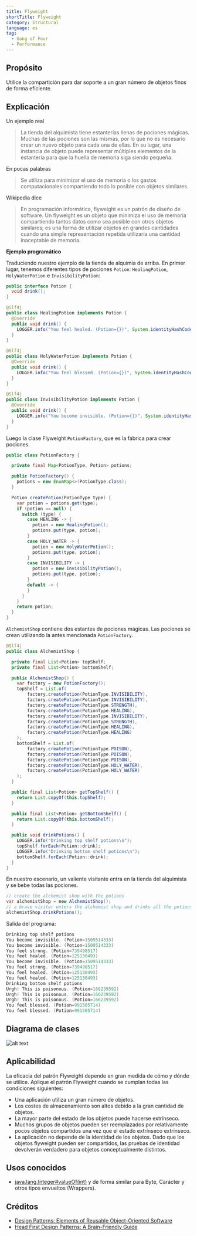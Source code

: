 ```yaml
---
title: Flyweight
shortTitle: Flyweight
category: Structural
language: es
tag:
  - Gang of Four
  - Performance
---
```


## Propósito

Utilice la compartición para dar soporte a un gran número de objetos finos de forma eficiente.

## Explicación

Un ejemplo real

> La tienda del alquimista tiene estanterías llenas de pociones mágicas. Muchas de las pociones son las mismas, por lo
> que no es necesario crear un nuevo objeto para cada una de ellas. En su lugar, una instancia de objeto puede
> representar
> múltiples elementos de la estantería para que la huella de memoria siga siendo pequeña.

En pocas palabras

> Se utiliza para minimizar el uso de memoria o los gastos computacionales compartiendo todo lo posible con objetos
> similares.

Wikipedia dice

> En programación informática, flyweight es un patrón de diseño de software. Un flyweight es un objeto que minimiza el
> uso de memoria compartiendo tantos datos como sea posible con otros objetos similares; es una forma de utilizar
> objetos
> en grandes cantidades cuando una simple representación repetida utilizaría una cantidad inaceptable de memoria.

**Ejemplo programático**

Traduciendo nuestro ejemplo de la tienda de alquimia de arriba. En primer lugar, tenemos diferentes tipos de
pociones `Potion`: `HealingPotion`, `HolyWaterPotion` e `InvisibilityPotion`:

```java
public interface Potion {
  void drink();
}

@Slf4j
public class HealingPotion implements Potion {
  @Override
  public void drink() {
    LOGGER.info("You feel healed. (Potion={})", System.identityHashCode(this));
  }
}

@Slf4j
public class HolyWaterPotion implements Potion {
  @Override
  public void drink() {
    LOGGER.info("You feel blessed. (Potion={})", System.identityHashCode(this));
  }
}

@Slf4j
public class InvisibilityPotion implements Potion {
  @Override
  public void drink() {
    LOGGER.info("You become invisible. (Potion={})", System.identityHashCode(this));
  }
}
```

Luego la clase Flyweight `PotionFactory`, que es la fábrica para crear pociones.

```java
public class PotionFactory {

  private final Map<PotionType, Potion> potions;

  public PotionFactory() {
    potions = new EnumMap<>(PotionType.class);
  }

  Potion createPotion(PotionType type) {
    var potion = potions.get(type);
    if (potion == null) {
      switch (type) {
        case HEALING -> {
          potion = new HealingPotion();
          potions.put(type, potion);
        }
        case HOLY_WATER -> {
          potion = new HolyWaterPotion();
          potions.put(type, potion);
        }
        case INVISIBILITY -> {
          potion = new InvisibilityPotion();
          potions.put(type, potion);
        }
        default -> {
        }
      }
    }
    return potion;
  }
}
```

`AlchemistShop` contiene dos estantes de pociones mágicas. Las pociones se crean utilizando la antes
mencionada `PotionFactory`.

```java
@Slf4j
public class AlchemistShop {

  private final List<Potion> topShelf;
  private final List<Potion> bottomShelf;

  public AlchemistShop() {
    var factory = new PotionFactory();
    topShelf = List.of(
        factory.createPotion(PotionType.INVISIBILITY),
        factory.createPotion(PotionType.INVISIBILITY),
        factory.createPotion(PotionType.STRENGTH),
        factory.createPotion(PotionType.HEALING),
        factory.createPotion(PotionType.INVISIBILITY),
        factory.createPotion(PotionType.STRENGTH),
        factory.createPotion(PotionType.HEALING),
        factory.createPotion(PotionType.HEALING)
    );
    bottomShelf = List.of(
        factory.createPotion(PotionType.POISON),
        factory.createPotion(PotionType.POISON),
        factory.createPotion(PotionType.POISON),
        factory.createPotion(PotionType.HOLY_WATER),
        factory.createPotion(PotionType.HOLY_WATER)
    );
  }

  public final List<Potion> getTopShelf() {
    return List.copyOf(this.topShelf);
  }

  public final List<Potion> getBottomShelf() {
    return List.copyOf(this.bottomShelf);
  }

  public void drinkPotions() {
    LOGGER.info("Drinking top shelf potions\n");
    topShelf.forEach(Potion::drink);
    LOGGER.info("Drinking bottom shelf potions\n");
    bottomShelf.forEach(Potion::drink);
  }
}
```

En nuestro escenario, un valiente visitante entra en la tienda del alquimista y se bebe todas las pociones.

```java
// create the alchemist shop with the potions
var alchemistShop = new AlchemistShop();
// a brave visitor enters the alchemist shop and drinks all the potions
alchemistShop.drinkPotions();
```

Salida del programa:

```java
Drinking top shelf potions 
You become invisible. (Potion=1509514333)
You become invisible. (Potion=1509514333)
You feel strong. (Potion=739498517)
You feel healed. (Potion=125130493)
You become invisible. (Potion=1509514333)
You feel strong. (Potion=739498517)
You feel healed. (Potion=125130493)
You feel healed. (Potion=125130493)
Drinking bottom shelf potions
Urgh! This is poisonous. (Potion=166239592)
Urgh! This is poisonous. (Potion=166239592)
Urgh! This is poisonous. (Potion=166239592)
You feel blessed. (Potion=991505714)
You feel blessed. (Potion=991505714)
```

## Diagrama de clases

![alt text](./etc/flyweight.urm.png "Flyweight pattern class diagram")

## Aplicabilidad

La eficacia del patrón Flyweight depende en gran medida de cómo y dónde se utilice. Aplique el patrón
Flyweight cuando se cumplan todas las condiciones siguientes:

* Una aplicación utiliza un gran número de objetos.
* Los costes de almacenamiento son altos debido a la gran cantidad de objetos.
* La mayor parte del estado de los objetos puede hacerse extrínseco.
* Muchos grupos de objetos pueden ser reemplazados por relativamente pocos objetos compartidos una vez que el estado extrínseco
  extrínseco.
* La aplicación no depende de la identidad de los objetos. Dado que los objetos flyweight pueden ser compartidos, las pruebas de identidad
  devolverán verdadero para objetos conceptualmente distintos.

## Usos conocidos

* [java.lang.Integer#valueOf(int)](http://docs.oracle.com/javase/8/docs/api/java/lang/Integer.html#valueOf%28int%29) y
  de forma similar para Byte, Carácter y otros tipos envueltos (Wrappers).

## Créditos

* [Design Patterns: Elements of Reusable Object-Oriented Software](https://www.amazon.com/gp/product/0201633612/ref=as_li_tl?ie=UTF8&camp=1789&creative=9325&creativeASIN=0201633612&linkCode=as2&tag=javadesignpat-20&linkId=675d49790ce11db99d90bde47f1aeb59)
* [Head First Design Patterns: A Brain-Friendly Guide](https://www.amazon.com/gp/product/0596007124/ref=as_li_tl?ie=UTF8&camp=1789&creative=9325&creativeASIN=0596007124&linkCode=as2&tag=javadesignpat-20&linkId=6b8b6eea86021af6c8e3cd3fc382cb5b)
